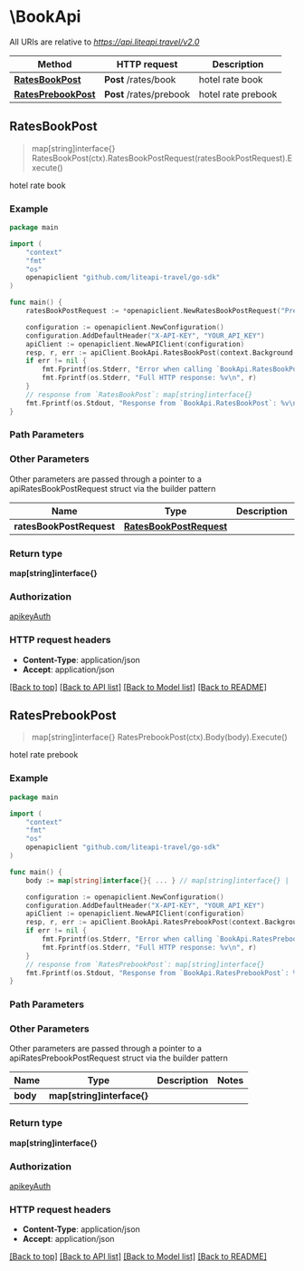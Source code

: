 # \BookApi

All URIs are relative to *https://api.liteapi.travel/v2.0*

Method | HTTP request | Description
------------- | ------------- | -------------
[**RatesBookPost**](BookApi.md#RatesBookPost) | **Post** /rates/book | hotel rate book
[**RatesPrebookPost**](BookApi.md#RatesPrebookPost) | **Post** /rates/prebook | hotel rate prebook



## RatesBookPost

> map[string]interface{} RatesBookPost(ctx).RatesBookPostRequest(ratesBookPostRequest).Execute()

hotel rate book



### Example

```go
package main

import (
    "context"
    "fmt"
    "os"
    openapiclient "github.com/liteapi-travel/go-sdk"
)

func main() {
    ratesBookPostRequest := *openapiclient.NewRatesBookPostRequest("PrebookId_example", *openapiclient.NewRatesBookPostRequestGuestInfo("GuestFirstName_example", "GuestLastName_example", "GuestEmail_example")) // RatesBookPostRequest |  (optional)

    configuration := openapiclient.NewConfiguration()
    configuration.AddDefaultHeader("X-API-KEY", "YOUR_API_KEY") 
    apiClient := openapiclient.NewAPIClient(configuration)
    resp, r, err := apiClient.BookApi.RatesBookPost(context.Background()).RatesBookPostRequest(ratesBookPostRequest).Execute()
    if err != nil {
        fmt.Fprintf(os.Stderr, "Error when calling `BookApi.RatesBookPost``: %v\n", err)
        fmt.Fprintf(os.Stderr, "Full HTTP response: %v\n", r)
    }
    // response from `RatesBookPost`: map[string]interface{}
    fmt.Fprintf(os.Stdout, "Response from `BookApi.RatesBookPost`: %v\n", resp)
}
```

### Path Parameters



### Other Parameters

Other parameters are passed through a pointer to a apiRatesBookPostRequest struct via the builder pattern


Name | Type | Description  | Notes
------------- | ------------- | ------------- | -------------
 **ratesBookPostRequest** | [**RatesBookPostRequest**](RatesBookPostRequest.md) |  | 

### Return type

**map[string]interface{}**

### Authorization

[apikeyAuth](../README.md#apikeyAuth)

### HTTP request headers

- **Content-Type**: application/json
- **Accept**: application/json

[[Back to top]](#) [[Back to API list]](../README.md#documentation-for-api-endpoints)
[[Back to Model list]](../README.md#documentation-for-models)
[[Back to README]](../README.md)


## RatesPrebookPost

> map[string]interface{} RatesPrebookPost(ctx).Body(body).Execute()

hotel rate prebook



### Example

```go
package main

import (
    "context"
    "fmt"
    "os"
    openapiclient "github.com/liteapi-travel/go-sdk"
)

func main() {
    body := map[string]interface{}{ ... } // map[string]interface{} |  (optional)

    configuration := openapiclient.NewConfiguration()
    configuration.AddDefaultHeader("X-API-KEY", "YOUR_API_KEY") 
    apiClient := openapiclient.NewAPIClient(configuration)
    resp, r, err := apiClient.BookApi.RatesPrebookPost(context.Background()).Body(body).Execute()
    if err != nil {
        fmt.Fprintf(os.Stderr, "Error when calling `BookApi.RatesPrebookPost``: %v\n", err)
        fmt.Fprintf(os.Stderr, "Full HTTP response: %v\n", r)
    }
    // response from `RatesPrebookPost`: map[string]interface{}
    fmt.Fprintf(os.Stdout, "Response from `BookApi.RatesPrebookPost`: %v\n", resp)
}
```

### Path Parameters



### Other Parameters

Other parameters are passed through a pointer to a apiRatesPrebookPostRequest struct via the builder pattern


Name | Type | Description  | Notes
------------- | ------------- | ------------- | -------------
 **body** | **map[string]interface{}** |  | 

### Return type

**map[string]interface{}**

### Authorization

[apikeyAuth](../README.md#apikeyAuth)

### HTTP request headers

- **Content-Type**: application/json
- **Accept**: application/json

[[Back to top]](#) [[Back to API list]](../README.md#documentation-for-api-endpoints)
[[Back to Model list]](../README.md#documentation-for-models)
[[Back to README]](../README.md)

